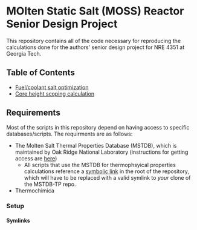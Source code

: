# MOlten Static Salt (MOSS) Reactor Senior Design Project
This repository contains all of the code necessary for reproducing the calculations done for the authors' senior design project for NRE 4351 at Georgia Tech.

## Table of Contents

- [Fuel/coolant salt optimization](./saltOptimization/README.md)
- [Core height scoping calculation](./coreHeightScoping/README.md)

## Requirements

Most of the scripts in this repository depend on having access to specific databases/scripts. The requirments are as follows:
- The Molten Salt Thermal Properties Database (MSTDB), which is maintained by Oak Ridge National Laboratory (instructions for getting access are [here](https://mstdb.ornl.gov/about/))
  - All scripts that use the MSTDB for thermophsyical properties calculations reference a [symbolic link](#symlinks) in the root of the repository, which will have to be replaced with a valid symlink to _your_ clone of the MSTDB-TP repo.
- Thermochimica

### Setup

#### Symlinks